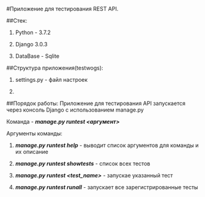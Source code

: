 #Приложение для тестирования REST API.

##Стек:
1. Python  - 3.7.2

2. Django 3.0.3

3. DataBase - Sqlite

##Структура приложения(testwogs):
 
1. settings.py - файл настроек

2. 

##Порядок работы:
Приложение для тестирования API запускается через консоль Django с использованием manage.py

Команда - _**manage.py runtest <аргумент>**_

Аргументы команды:

1. _**manage.py runtest help**_ - выводит список аргументов для команды и их описание

2. _**manage.py runtest showtests**_ - список всех тестов

3. **_manage.py runtest <test_name>_** - запускае указанный тест

4. _**manage.py runtest runall**_ - запускает все зарегистрированные тесты